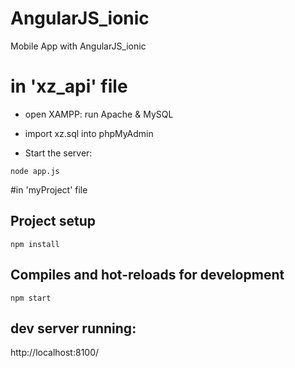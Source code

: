 # AngularJS_ionic
Mobile App with AngularJS_ionic

# in 'xz_api' file 

- open XAMPP: run Apache & MySQL

- import xz.sql into phpMyAdmin

- Start the server: 
```
node app.js
```

#in 'myProject' file

## Project setup
```
npm install
```
## Compiles and hot-reloads for development
```
npm start
```
## dev server running: 
http://localhost:8100/ 
